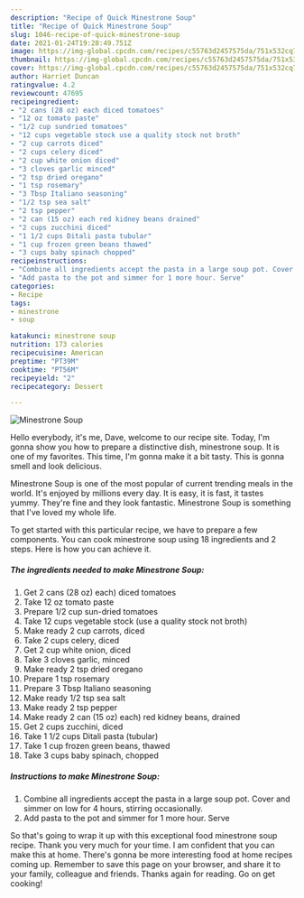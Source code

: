 ```yaml
---
description: "Recipe of Quick Minestrone Soup"
title: "Recipe of Quick Minestrone Soup"
slug: 1046-recipe-of-quick-minestrone-soup
date: 2021-01-24T19:28:49.751Z
image: https://img-global.cpcdn.com/recipes/c55763d2457575da/751x532cq70/minestrone-soup-recipe-main-photo.jpg
thumbnail: https://img-global.cpcdn.com/recipes/c55763d2457575da/751x532cq70/minestrone-soup-recipe-main-photo.jpg
cover: https://img-global.cpcdn.com/recipes/c55763d2457575da/751x532cq70/minestrone-soup-recipe-main-photo.jpg
author: Harriet Duncan
ratingvalue: 4.2
reviewcount: 47695
recipeingredient:
- "2 cans (28 oz) each diced tomatoes"
- "12 oz tomato paste"
- "1/2 cup sundried tomatoes"
- "12 cups vegetable stock use a quality stock not broth"
- "2 cup carrots diced"
- "2 cups celery diced"
- "2 cup white onion diced"
- "3 cloves garlic minced"
- "2 tsp dried oregano"
- "1 tsp rosemary"
- "3 Tbsp Italiano seasoning"
- "1/2 tsp sea salt"
- "2 tsp pepper"
- "2 can (15 oz) each red kidney beans drained"
- "2 cups zucchini diced"
- "1 1/2 cups Ditali pasta tubular"
- "1 cup frozen green beans thawed"
- "3 cups baby spinach chopped"
recipeinstructions:
- "Combine all ingredients accept the pasta in a large soup pot. Cover and simmer on low for 4 hours, stirring occasionally."
- "Add pasta to the pot and simmer for 1 more hour. Serve"
categories:
- Recipe
tags:
- minestrone
- soup

katakunci: minestrone soup 
nutrition: 173 calories
recipecuisine: American
preptime: "PT39M"
cooktime: "PT56M"
recipeyield: "2"
recipecategory: Dessert

---
```



![Minestrone Soup](https://img-global.cpcdn.com/recipes/c55763d2457575da/751x532cq70/minestrone-soup-recipe-main-photo.jpg)

Hello everybody, it's me, Dave, welcome to our recipe site. Today, I'm gonna show you how to prepare a distinctive dish, minestrone soup. It is one of my favorites. This time, I'm gonna make it a bit tasty. This is gonna smell and look delicious.



Minestrone Soup is one of the most popular of current trending meals in the world. It's enjoyed by millions every day. It is easy, it is fast, it tastes yummy. They're fine and they look fantastic. Minestrone Soup is something that I've loved my whole life.


To get started with this particular recipe, we have to prepare a few components. You can cook minestrone soup using 18 ingredients and 2 steps. Here is how you can achieve it.

<!--inarticleads1-->

##### The ingredients needed to make Minestrone Soup:

1. Get 2 cans (28 oz) each) diced tomatoes
1. Take 12 oz tomato paste
1. Prepare 1/2 cup sun-dried tomatoes
1. Take 12 cups vegetable stock (use a quality stock not broth)
1. Make ready 2 cup carrots, diced
1. Take 2 cups celery, diced
1. Get 2 cup white onion, diced
1. Take 3 cloves garlic, minced
1. Make ready 2 tsp dried oregano
1. Prepare 1 tsp rosemary
1. Prepare 3 Tbsp Italiano seasoning
1. Make ready 1/2 tsp sea salt
1. Make ready 2 tsp pepper
1. Make ready 2 can (15 oz) each) red kidney beans, drained
1. Get 2 cups zucchini, diced
1. Take 1 1/2 cups Ditali pasta (tubular)
1. Take 1 cup frozen green beans, thawed
1. Take 3 cups baby spinach, chopped




<!--inarticleads2-->

##### Instructions to make Minestrone Soup:

1. Combine all ingredients accept the pasta in a large soup pot. Cover and simmer on low for 4 hours, stirring occasionally.
1. Add pasta to the pot and simmer for 1 more hour. Serve




So that's going to wrap it up with this exceptional food minestrone soup recipe. Thank you very much for your time. I am confident that you can make this at home. There's gonna be more interesting food at home recipes coming up. Remember to save this page on your browser, and share it to your family, colleague and friends. Thanks again for reading. Go on get cooking!

